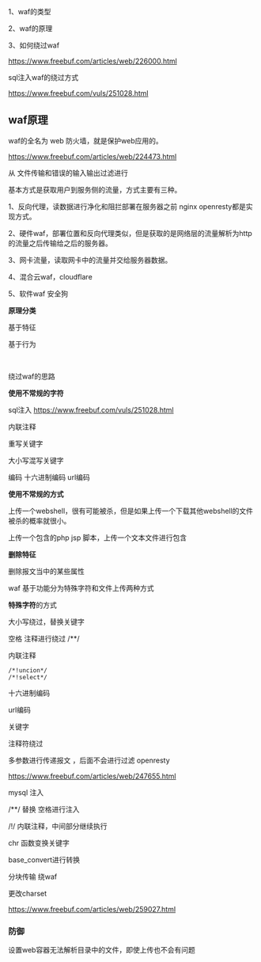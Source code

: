 1、waf的类型 

2、waf的原理 

3、如何绕过waf

https://www.freebuf.com/articles/web/226000.html

sql注入waf的绕过方式 

https://www.freebuf.com/vuls/251028.html

## waf原理 

waf的全名为 web 防火墙，就是保护web应用的。 

https://www.freebuf.com/articles/web/224473.html

从 文件传输和错误的输入输出过滤进行 

基本方式是获取用户到服务侧的流量，方式主要有三种。

1、反向代理，读数据进行净化和阻拦部署在服务器之前 nginx openresty都是实现方式。

2、硬件waf，部署位置和反向代理类似，但是获取的是网络层的流量解析为http的流量之后传输给之后的服务器。 

3、网卡流量，读取网卡中的流量并交给服务器数据。

4、混合云waf，cloudflare 

5、软件waf 安全狗       

**原理分类**

基于特征

基于行为 

​                                                                                                                                                                                                                                                                                                                                                                                                                                                                                                                                                                                                                                                                                                                                                                                      

绕过waf的思路 

**使用不常规的字符**

sql注入 https://www.freebuf.com/vuls/251028.html

内联注释 

重写关键字 

大小写混写关键字 

编码 十六进制编码 url编码  





**使用不常规的方式**

上传一个webshell，很有可能被杀，但是如果上传一个下载其他webshell的文件被杀的概率就很小。 

上传一个包含的php jsp 脚本，上传一个文本文件进行包含 



**删除特征**

删除报文当中的某些属性 



waf 基于功能分为特殊字符和文件上传两种方式 

**特殊字符**的方式  

大小写绕过，替换关键字 

空格  注释进行绕过 /**/

内联注释 

```
/*!uncion*/ 
/*!select*/
```

十六进制编码

url编码  

关键字 

注释符绕过  

多参数进行传递报文 ，后面不会进行过滤  openresty 

https://www.freebuf.com/articles/web/247655.html



mysql 注入  

/**/ 替换 空格进行注入 

/!/ 内联注释，中间部分继续执行  

chr 函数变换关键字 

base_convert进行转换  

分块传输 绕waf 

更改charset

https://www.freebuf.com/articles/web/259027.html

### 防御

设置web容器无法解析目录中的文件，即使上传也不会有问题 

